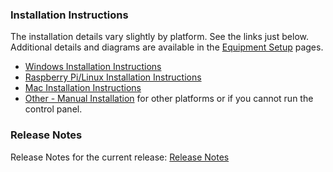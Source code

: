 ### Installation Instructions

The installation details vary slightly by platform.  See the links just below. Additional details and diagrams are available in the [Equipment Setup](EquipmentSetup) pages. 

- [Windows Installation Instructions](LocalWindowsInstaller)
- [Raspberry Pi/Linux Installation Instructions](LocalPiLinuxSetup)
- [Mac Installation Instructions](LocalMacSetup)
- [Other - Manual Installation](LocalManual) for other platforms or if you cannot run the control panel.

### Release Notes

Release Notes for the current release: [Release Notes](https://github.com/owlcms/owlcms4/releases)

